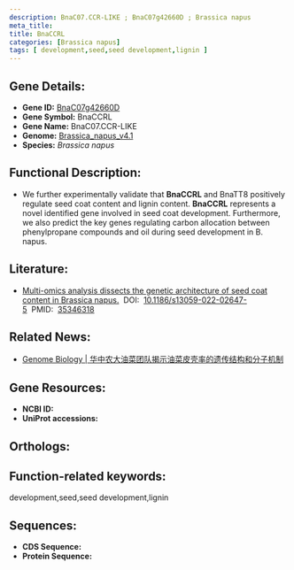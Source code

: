 ```yaml
---
description: BnaC07.CCR-LIKE ; BnaC07g42660D ; Brassica napus
meta_title:
title: BnaCCRL
categories: [Brassica napus]
tags: [ development,seed,seed development,lignin ]
---
```


## Gene Details:
- **Gene ID:**	[BnaC07g42660D]()
- **Gene Symbol:** BnaCCRL
- **Gene Name:** BnaC07.CCR-LIKE
- **Genome:** [Brassica_napus_v4.1]()
- **Species:** *Brassica napus*

## Functional Description:
   - We further experimentally validate that **BnaCCRL** and BnaTT8 positively regulate seed coat content and lignin content. **BnaCCRL** represents a novel identified gene involved in seed coat development. Furthermore, we also predict the key genes regulating carbon allocation between phenylpropane compounds and oil during seed development in B. napus.

## Literature:
   - [Multi-omics analysis dissects the genetic architecture of seed coat content in Brassica napus.]( https://genomebiology.biomedcentral.com/articles/10.1186/s13059-022-02647-5#Sec20)&nbsp;&nbsp;DOI:&nbsp;&nbsp;[10.1186/s13059-022-02647-5](https://genomebiology.biomedcentral.com/articles/10.1186/s13059-022-02647-5#Sec20)&nbsp;&nbsp;PMID:&nbsp;&nbsp;[35346318](https://pubmed.ncbi.nlm.nih.gov/35346318/)

## Related News:
   - [Genome Biology | 华中农大油菜团队揭示油菜皮壳率的遗传结构和分子机制](https://mp.weixin.qq.com/s?__biz=Mzg3MDEwNDEyMg==&mid=2247527319&idx=1&sn=322c9ad18baadc101a70d180211fc350&chksm=ce90c6c2f9e74fd46ef92bc928aa56f851b63f98c3f6604b344c9239deccf865a086308d5e72&scene=27#wechat_redirect)

## Gene Resources:
- **NCBI ID:** [](https://www.ncbi.nlm.nih.gov/gene/?term=)
- **UniProt accessions:** [](https://www.uniprot.org/uniprotkb//entry)

## Orthologs:


## Function-related keywords:
development,seed,seed development,lignin

## Sequences:
- **CDS Sequence:**
- **Protein Sequence:**
